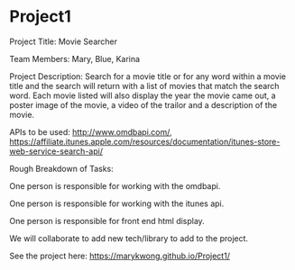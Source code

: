 # Project1
Project Title: Movie Searcher

Team Members: Mary, Blue, Karina

Project Description: Search for a movie title or for any word within a movie title and the search will return with a list of movies that match the search word. Each movie listed will also display the year the movie came out, a poster image of the movie, a video of the trailor and a description of the movie.

APIs to be used: http://www.omdbapi.com/, https://affiliate.itunes.apple.com/resources/documentation/itunes-store-web-service-search-api/

Rough Breakdown of Tasks: 

One person is responsible for working with the omdbapi.

One person is responsible for working with the itunes api.

One person is responsible for front end html display.

We will collaborate to add new tech/library to add to the project.


See the project here: https://marykwong.github.io/Project1/


